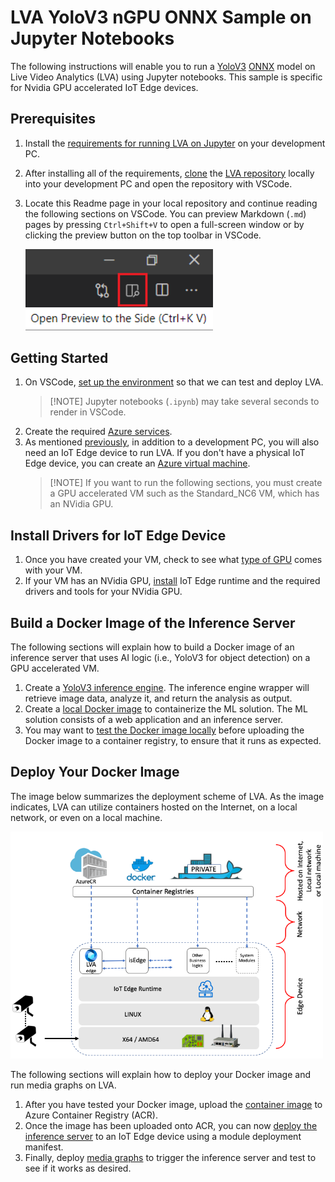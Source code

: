 # LVA YoloV3 nGPU ONNX Sample on Jupyter Notebooks 
The following instructions will enable you to run a [YoloV3](http://pjreddie.com/darknet/yolo/) [ONNX](http://onnx.ai/) model on Live Video Analytics (LVA) using Jupyter notebooks. This sample is specific for Nvidia GPU accelerated IoT Edge devices. 

## Prerequisites
1. Install the [requirements for running LVA on Jupyter](../01_requirements.md) on your development PC.
2. After installing all of the requirements, [clone](https://code.visualstudio.com/Docs/editor/versioncontrol#_cloning-a-repository) the [LVA repository](/../../) locally into your development PC and open the repository with VSCode. 
3. Locate this Readme page in your local repository and continue reading the following sections on VSCode. You can preview Markdown (`.md`) pages by pressing `Ctrl+Shift+V` to open a full-screen window or by clicking the preview button on the top toolbar in VSCode.  
   
   <img src="../documents/markdown_preview.png" width=300px/> 
   
## Getting Started
1. On VSCode, [set up the environment](../02_setup_environment.ipynb) so that we can test and deploy LVA.
   ><span>[!NOTE]</span>
   >Jupyter notebooks (`.ipynb`) may take several seconds to render in VSCode.
2. Create the required [Azure services](../03_create_azure_services.ipynb).
3. As mentioned [previously](../readme.md), in addition to a development PC, you will also need an IoT Edge device to run LVA. If you don't have a physical IoT Edge device, you can create an [Azure virtual machine](../04_create_vm_iotedge_device.ipynb).
    > <span>[!NOTE]</span>
    > If you want to run the following sections, you must create a GPU accelerated VM such as the Standard_NC6 VM, which has an NVidia GPU.

<!--
    Change the following steps based on specific instructions.
-->

## Install Drivers for IoT Edge Device
1. Once you have created your VM, check to see what [type of GPU](https://docs.microsoft.com/en-us/azure/virtual-machines/sizes-gpu?toc=/azure/virtual-machines/linux/toc.json&bc=/azure/virtual-machines/linux/breadcrumb/toc.json) comes with your VM. 
2. If your VM has an NVidia GPU, [install](../06_install_iotedge_runtime_gpu.md) IoT Edge runtime and the required drivers and tools for your NVidia GPU. 

## Build a Docker Image of the Inference Server
The following sections will explain how to build a Docker image of an inference server that uses AI logic (i.e., YoloV3 for object detection) on a GPU accelerated VM.
1. Create a [YoloV3 inference engine](yg1_create_inference_engine.ipynb). The inference engine wrapper will retrieve image data, analyze it, and return the analysis as output.
2. Create a [local Docker image](yg2_create_local_container_image.ipynb) to containerize the ML solution. The ML solution consists of a web application and an inference server.
3. You may want to [test the Docker image locally](yg3_local_test.ipynb) before uploading the Docker image to a container registry, to ensure that it runs as expected.

## Deploy Your Docker Image
The image below summarizes the deployment scheme of LVA. As the image indicates, LVA can utilize containers hosted on the Internet, on a local network, or even on a local machine.

<img src="../documents/_architecture.png" width=500px/>  

The following sections will explain how to deploy your Docker image and run media graphs on LVA. 

1. After you have tested your Docker image, upload the [container image](../07_upload_container_image_to_acr.ipynb) to Azure Container Registry (ACR).
2. Once the image has been uploaded onto ACR, you can now [deploy the inference server](../08_deploy_iotedge_modules.ipynb) to an IoT Edge device using a module deployment manifest. 
3. Finally, deploy [media graphs](../09_deploy_media_graph.ipynb) to trigger the inference server and test to see if it works as desired.
